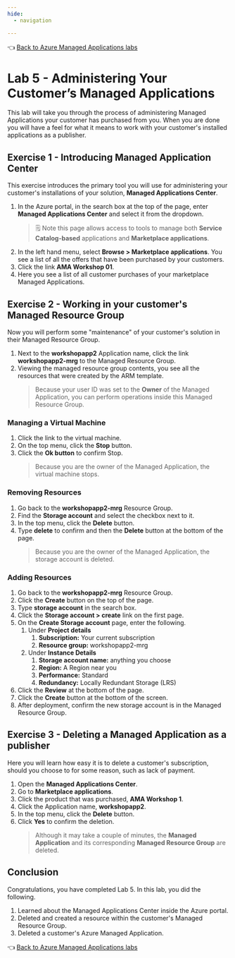 ```yaml
---
hide:
  - navigation

---
```


👈 [Back to Azure Managed Applications labs](../../index.md#labs)

# Lab 5 - Administering Your Customer’s Managed Applications

This lab will take you through the process of administering Managed Applications your customer has purchased from you. When you are done you will have a feel for what it means to work with your customer's installed applications as a publisher.

## Exercise 1 - Introducing Managed Application Center

This exercise introduces the primary tool you will use for administering your customer's installations of your solution, **Managed Applications Center**. 

1. In the Azure portal, in the search box at the top of the page, enter **Managed Applications Center** and select it from the dropdown.
   > 🗒️ Note this page allows access to tools to manage both **Service Catalog-based** applications and **Marketplace applications**.
2. In the left hand menu, select **Browse > Marketplace applications**. You see a list of all the offers that have been purchased by your customers.
3. Click the link **AMA Workshop 01**.
4. Here you see a list of all customer purchases of your marketplace Managed Applications.

## Exercise 2 - Working in your customer's Managed Resource Group

Now you will perform some "maintenance" of your customer's solution in their Managed Resource Group.

1. Next to the **workshopapp2** Application name, click the link **workshopapp2-mrg** to the Managed Resource Group.
2. Viewing the managed resource group contents, you see all the resources that were created by the ARM template.
   > Because your user ID was set to the **Owner** of the Managed Application, you can perform operations inside this Managed Resource Group.

### Managing a Virtual Machine

1. Click the link to the virtual machine.
2. On the top menu, click the **Stop** button. 
3. Click the **Ok button** to confirm Stop.
   > Because you are the owner of the Managed Application, the virtual machine stops.

### Removing Resources 

1. Go back to the **workshopapp2-mrg** Resource Group.
2. Find the **Storage account** and select the checkbox next to it. 
3. In the top menu, click the **Delete** button.
4. Type **delete** to confirm and then the **Delete** button at the bottom of the page.
   > Because you are the owner of the Managed Application, the storage account is deleted.

### Adding Resources

1. Go back to the **workshopapp2-mrg** Resource Group.
2. Click the **Create** button on the top of the page.
3. Type **storage account** in the search box.
4. Click the **Storage account > create** link on the first page.
5. On the **Create Storage account** page, enter the following.
   1. Under **Project details**
      1. **Subscription:** Your current subscription
      2. **Resource group:** workshopapp2-mrg
   2. Under **Instance Details**
      1. **Storage account name:** anything you choose
      2. **Region:** A Region near you
      3. **Performance:** Standard
      4. **Redundancy:** Locally Redundant Storage (LRS)
6. Click the **Review** at the bottom of the page.
7. Click the **Create** button at the bottom of the screen.
8. After deployment, confirm the new storage account is in the Managed Resource Group.


## Exercise 3 - Deleting a Managed Application as a publisher

Here you will learn how easy it is to delete a customer's subscription, should you choose to for some reason, such as lack of payment.

1. Open the **Managed Applications Center**.
2. Go to **Marketplace applications**.
3. Click the product that was purchased, **AMA Workshop 1**.
4. Click the Application name, **workshopapp2**.
5. In the top menu, click the **Delete** button.
6. Click **Yes** to confirm the deletion.
    > Although it may take a couple of minutes, the **Managed Application** and its corresponding **Managed Resource Group** are deleted.

## Conclusion

Congratulations, you have completed Lab 5. In this lab, you did the following.

1. Learned about the Managed Applications Center inside the Azure portal.
2. Deleted and created a resource within the customer's Managed Resource Group.
3. Deleted a customer's Azure Managed Application.

👈 [Back to Azure Managed Applications labs](../../index.md#labs)